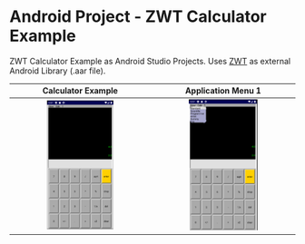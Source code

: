 # Android Project - ZWT Calculator Example

ZWT Calculator Example as Android Studio Projects.
Uses [ZWT](https://https://github.com/zwt-sdk/zwt) as external Android Library (.aar file).

<!--- Calculator Example             |  Application Menu 1
:-------------------------:|:-------------------------:
![](https://raw.githubusercontent.com/zwt-lib/zwt-android-calculator/master/images/base.png)  |  ![](https://raw.githubusercontent.com/zwt-lib/zwt-android-calculator/master/images/menu1.png) --->

Calculator Example             |  Application Menu 1
:-------------------------:|:-------------------------:
<img src="https://raw.githubusercontent.com/zwt-lib/zwt-android-calculator/master/images/base.png" width="50%">  |  <img src="https://raw.githubusercontent.com/zwt-lib/zwt-android-calculator/master/images/menu1.png" width="50%">
